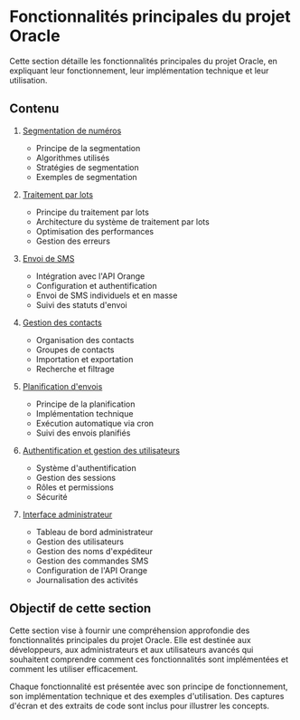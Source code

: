 # Fonctionnalités principales du projet Oracle

Cette section détaille les fonctionnalités principales du projet Oracle, en expliquant leur fonctionnement, leur implémentation technique et leur utilisation.

## Contenu

1. [Segmentation de numéros](./01-phone-segmentation.md)

   - Principe de la segmentation
   - Algorithmes utilisés
   - Stratégies de segmentation
   - Exemples de segmentation

2. [Traitement par lots](./02-batch-processing.md)

   - Principe du traitement par lots
   - Architecture du système de traitement par lots
   - Optimisation des performances
   - Gestion des erreurs

3. [Envoi de SMS](./03-sms-sending.md)

   - Intégration avec l'API Orange
   - Configuration et authentification
   - Envoi de SMS individuels et en masse
   - Suivi des statuts d'envoi

4. [Gestion des contacts](./04-contact-management.md)

   - Organisation des contacts
   - Groupes de contacts
   - Importation et exportation
   - Recherche et filtrage

5. [Planification d'envois](./05-scheduled-sending.md)

   - Principe de la planification
   - Implémentation technique
   - Exécution automatique via cron
   - Suivi des envois planifiés

6. [Authentification et gestion des utilisateurs](./06-authentication.md)

   - Système d'authentification
   - Gestion des sessions
   - Rôles et permissions
   - Sécurité

7. [Interface administrateur](./07-admin-interface.md)
   - Tableau de bord administrateur
   - Gestion des utilisateurs
   - Gestion des noms d'expéditeur
   - Gestion des commandes SMS
   - Configuration de l'API Orange
   - Journalisation des activités

## Objectif de cette section

Cette section vise à fournir une compréhension approfondie des fonctionnalités principales du projet Oracle. Elle est destinée aux développeurs, aux administrateurs et aux utilisateurs avancés qui souhaitent comprendre comment ces fonctionnalités sont implémentées et comment les utiliser efficacement.

Chaque fonctionnalité est présentée avec son principe de fonctionnement, son implémentation technique et des exemples d'utilisation. Des captures d'écran et des extraits de code sont inclus pour illustrer les concepts.
